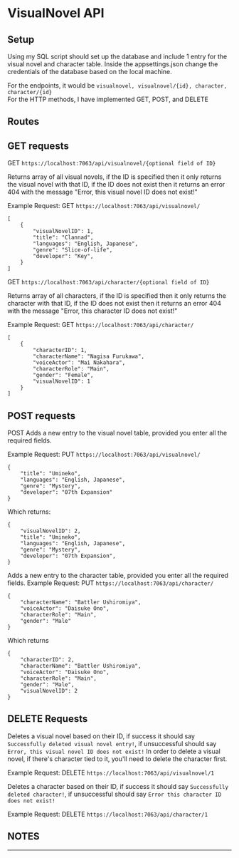 # VisualNovel API

## Setup

Using my SQL script should set up the database and include 1 entry for the visual novel and character table. Inside the appsettings.json change the credentials of the database based on the local machine. 

For the endpoints, it would be `visualnovel, visualnovel/{id}, character, character/{id}` <br>
For the HTTP methods, I have implemented GET, POST, and DELETE

## Routes

## GET requests

GET `https://localhost:7063/api/visualnovel/{optional field of ID}`

Returns array of all visual novels, if the ID is specified then it only returns the visual novel with that ID, if the ID does not exist then it returns an error 404 with the message "Error, this visual novel ID does not exist!"

Example Request: 
GET `https://localhost:7063/api/visualnovel/`
```
[
    {
        "visualNovelID": 1,
        "title": "Clannad",
        "languages": "English, Japanese",
        "genre": "Slice-of-life",
        "developer": "Key",
    }
]
```

GET `https://localhost:7063/api/character/{optional field of ID}`

Returns array of all characters, if the ID is specified then it only returns the character with that ID, if the ID does not exist then it returns an error 404 with the message "Error, this character ID does not exist!"

Example Request: 
GET `https://localhost:7063/api/character/`

```
[
    {
        "characterID": 1,
        "characterName": "Nagisa Furukawa",
        "voiceActor": "Mai Nakahara",
        "characterRole": "Main",
        "gender": "Female",
        "visualNovelID": 1
    }
]
```

## POST requests
POST 
Adds a new entry to the visual novel table, provided you enter all the required fields. 

Example Request:
PUT `https://localhost:7063/api/visualnovel/`

```
{
    "title": "Umineko",
    "languages": "English, Japanese",
    "genre": "Mystery",
    "developer": "07th Expansion" 
}
```
Which returns:
```
{
    "visualNovelID": 2,
    "title": "Umineko",
    "languages": "English, Japanese",
    "genre": "Mystery",
    "developer": "07th Expansion",
}
```

Adds a new entry to the character table, provided you enter all the required fields. 
Example Request:
PUT `https://localhost:7063/api/character/`
```
{
    "characterName": "Battler Ushiromiya",
    "voiceActor": "Daisuke Ono",
    "characterRole": "Main",
    "gender": "Male"
}
```
Which returns
```
{
    "characterID": 2,
    "characterName": "Battler Ushiromiya",
    "voiceActor": "Daisuke Ono",
    "characterRole": "Main",
    "gender": "Male",
    "visualNovelID": 2
}
```
## DELETE Requests

Deletes a visual novel based on their ID, if success it should say `Successfully deleted visual novel entry!`, if unsuccessful should say `Error, this visual novel ID does not exist!`
In order to delete a visual novel, if there's character tied to it, you'll need to delete the character first. 

Example Request:
DELETE `https://localhost:7063/api/visualnovel/1`

Deletes a character based on their ID, if success it should say `Successfully deleted character!`, if unsuccessful should say `Error this character ID does not exist!`

Example Request:
DELETE `https://localhost:7063/api/character/1`

## NOTES
---
